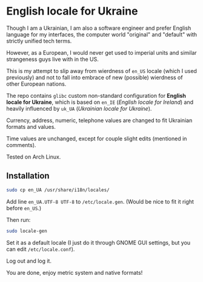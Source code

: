 # English locale for Ukraine

Though I am a Ukrainian, I am also a software engineer and prefer English language for my interfaces, the computer world "original" and "default" with strictly unified tech terms.

However, as a European, I would never get used to imperial units and similar strangeness guys live with in the US.

This is my attempt to slip away from wierdness of `en_US` locale (which I used previously) and not to fall into embrace of new (possible) wierdness of other European nations.

The repo contains `glibc` custom non-standard configuration for **English locale for Ukraine**, which is based on `en_IE` (*English locale for Ireland*) and heavily influenced by `uk_UA` (*Ukrainian locale for Ukraine*).

Currency, address, numeric, telephone values are changed to fit Ukrainian formats and values.

Time values are unchanged, except for couple slight edits (mentioned in comments).

Tested on Arch Linux.

## Installation

```bash
sudo cp en_UA /usr/share/i18n/locales/
```

Add line `en_UA.UTF-8 UTF-8` to `/etc/locale.gen`. (Would be nice to fit it right before `en_US`.)

Then run:

```bash
sudo locale-gen
```

Set it as a default locale (I just do it through GNOME GUI settings, but you can edit `/etc/locale.conf`).

Log out and log it.

You are done, enjoy metric system and native formats!
